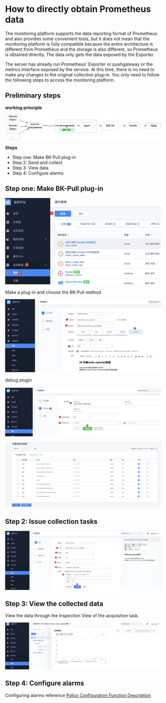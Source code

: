 # How to directly obtain Prometheus data

The monitoring platform supports the data reporting format of Prometheus and also provides some convenient tools, but it does not mean that the monitoring platform is fully compatible because the entire architecture is different from Prometheus and the storage is also different, so Prometheus is obtained directly. The data only gets the data exposed by the Exporter.

The server has already run Prometheus' Exporter or pushgateway or the metrics interface exposed by the service. At this time, there is no need to make any changes to the original collection plug-in. You only need to follow the following steps to access the monitoring platform.

## Preliminary steps

**working principle**

![-w2021](media/16003126158054.jpg)

**Steps**

* Step one: Make BK-Pull plug-in
* Step 2: Send and collect
* Step 3: View data
* Step 4: Configure alarms

## Step one: Make BK-Pull plug-in

![-w2021](media/16003127689460.jpg)

Make a plug-in and choose the BK-Pull method

![-w2021](media/16003128089807.jpg)

debug plugin

![-w2021](media/16003128803887.jpg)

![-w2021](media/16003129004634.jpg)

## Step 2: Issue collection tasks

![-w2021](media/16003129894876.jpg)

## Step 3: View the collected data

View the data through the Inspection View of the acquisition task.

![-w2021](media/16003130464749.jpg)

## Step 4: Configure alarms

Configuring alarms reference [Policy Configuration Function Description](../functions/conf/rules.md)